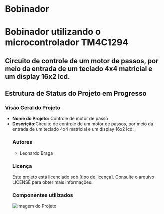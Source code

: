 # Bobinador

<!DOCTYPE html>
<html>
<head>
  <meta charset="UTF-8">
  <title>RISC-V - README</title>
</head>
<body>
  <h1>Bobinador utilizando o microcontrolador TM4C1294</h1>

  <h2>Circuito de controle de um motor de passos, por meio da entrada de um teclado 4x4 matricial e um display 16x2 lcd.</h2>
  

  <h2>Estrutura de Status do Projeto em Progresso</h2>

  <h3>Visão Geral do Projeto</h3>
  <ul>
    <li><strong>Nome do Projeto:</strong> Controle de motor de passo</li>
    <li><strong>Descrição:</strong>Circuito de controle de um motor de passos, por meio da entrada de um teclado 4x4 matricial e um display 16x2 lcd. </li
  </ul>
  <h3>Autores</h3>
  <ul>
    <li>Leonardo Braga</li>
  </ul>

  <h3>Licença</h3>
  <p>Este projeto está licenciado sob [tipo de licença]. Consulte o arquivo LICENSE para obter mais informações.</p>

  <h3>Componentes utilizados</h3>
  <img src="caminho/para/imagem.jpg" alt="Imagem do Projeto">
</body>
</html>
